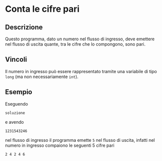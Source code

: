 Conta le cifre pari
====================

Descrizione
-----------

Questo programma, dato un numero nel flusso di ingresso, deve emettere nel
flusso di uscita quante, tra le cifre che lo compongono, sono pari.


Vincoli
-------

Il numero in ingresso può essere rappresentato tramite una variabile di tipo
`long` (ma non necessariamente `int`).


Esempio
-------

Eseguendo

	soluzione

e avendo

	1231543246

nel flusso di ingresso il programma emette `5` nel flusso di uscita, infatti nel
numero in ingresso compaiono le seguenti 5 cifre pari

	2 4 2 4 6
